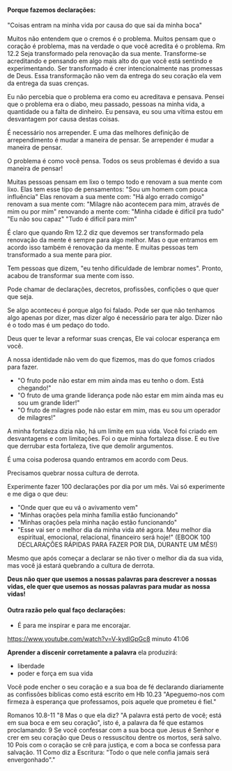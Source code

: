 #### Porque fazemos declarações:
"Coisas entram na minha vida por causa do que sai da minha boca"

Muitos não entendem que o cremos é o problema. Muitos pensam que o coração é problema, mas na verdade o que você acredita é o problema.
Rm 12.2 Seja transformado pela renovação da sua mente. Transforme-se acreditando e pensando em algo mais alto do que você está sentindo e experimentando. Ser transformado é crer intencionalmente nas promessas de Deus. Essa transformação não vem da entrega do seu coração ela vem da entrega da suas crenças.

Eu não percebia que o problema era como eu acreditava e pensava. Pensei que o problema era o diabo, meu passado, pessoas na minha vida, a quantidade ou a falta de dinheiro. Eu pensava, eu sou uma vítima estou em desvantagem por causa destas coisas.

É necessário nos arrepender. E uma das melhores definição de arrependimento é mudar a maneira de pensar. Se arrepender é mudar a maneira de pensar.

O problema é como você pensa. Todos os seus problemas é devido a sua maneira de pensar!

Muitas pessoas pensam em lixo o tempo todo e renovam a sua mente com lixo. Elas tem esse tipo de pensamentos:
"Sou um homem com pouca influência"
Elas renovam a sua mente com:
"Há algo errado comigo"
renovam a sua mente com:
"Milagre não acontecem para mim, através de mim ou por mim"
renovando a mente com:
"Minha cidade é difícil pra tudo"
"Eu não sou capaz"
"Tudo é difícil para mim"

É claro que quando Rm 12.2 diz que devemos ser transformado pela renovação da mente é sempre para algo melhor. Mas o que entramos em acordo isso também é renovação da mente. E muitas pessoas tem transformado a sua mente para pior.

Tem pessoas que dizem, "eu tenho dificuldade de lembrar nomes". Pronto, acabou de transformar sua mente com isso. 

Pode chamar de declarações, decretos, profissões, confições o que quer que seja. 

Se algo aconteceu é porque algo foi falado. Pode ser que não tenhamos algo apenas por dizer, mas dizer algo é necessário para ter algo. Dizer não é o todo mas é um pedaço do todo.

Deus quer te levar a reformar suas crenças, Ele vai colocar esperança em você.

A nossa identidade não vem do que fizemos, mas do que fomos criados para fazer.

- "O fruto pode não estar em mim ainda mas eu tenho o dom. Está chegando!"
- "O fruto de uma grande liderança pode não estar em mim ainda mas eu sou um grande lider!"
- "O fruto de milagres pode não estar em mim, mas eu sou um operador de milagres!"

A minha fortaleza dizia não, há um limite em sua vida. Você foi criado em desvantagens e com limitações. Foi o que minha fortaleza disse. E eu tive que derrubar esta fortaleza, tive que demolir argumentos.

É uma coisa poderosa quando entramos em acordo com Deus.

Precisamos quebrar nossa cultura de derrota. 

Experimente fazer 100 declarações por dia por um mês. Vai só experimente e me diga o que deu:
- "Onde quer que eu vá o avivamento vem"
- "Minhas orações pela minha família estão funcionando"
- "Minhas orações pela minha nação estão funcionando"
- "Esse vai ser o melhor dia da minha vida até agora. Meu melhor dia espiritual, emocional, relacional, financeiro será hoje!"
(EBOOK 100 DECLARAÇÕES RÁPIDAS PARA FAZER POR DIA, DURANTE UM MÊS!)

Mesmo que após começar a declarar se não tiver o melhor dia da sua vida, mas você já estará quebrando a cultura de derrota.

**Deus não quer que usemos a nossas palavras para descrever a nossas vidas, ele quer que usemos as nossas palavras para mudar as nossa vidas!**

#### Outra razão pelo qual faço declarações:
- É para me inspirar e para me encorajar. 

https://www.youtube.com/watch?v=V-kydlGpGc8
minuto 41:06

**Aprender a discenir corretamente a palavra** ela produzirá:
- liberdade 
- poder e força em sua vida

Você pode encher o seu coração e a sua boa de fé declarando diariamente as confissões biblicas como está escrito em Hb 10.23 "Apeguemo-nos com firmeza à esperança que professamos, pois aquele que prometeu é fiel."

Romanos 10.8-11 "8 Mas o que ela diz? "A palavra está perto de você; está em sua boca e em seu coração", isto é, a palavra da fé que estamos proclamando: 9 Se você confessar com a sua boca que Jesus é Senhor e crer em seu coração que Deus o ressuscitou dentre os mortos, será salvo. 10 Pois com o coração se crê para justiça, e com a boca se confessa para salvação.
11 Como diz a Escritura: "Todo o que nele confia jamais será envergonhado"."